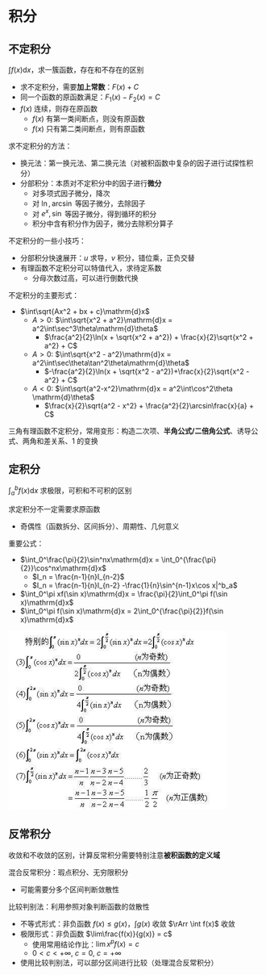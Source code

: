 # 积分

## 不定积分

$\int f(x)\mathrm{d}x$，求一簇函数，存在和不存在的区别

- 求不定积分，需要**加上常数**：$F(x) + C$
- 同一个函数的原函数满足：$F_1(x) - F_2(x) = C$
- $f(x)$ 连续，则存在原函数
  - $f(x)$ 有第一类间断点，则没有原函数
  - $f(x)$ 只有第二类间断点，则有原函数

求不定积分的方法：

- 换元法：第一换元法、第二换元法（对被积函数中复杂的因子进行试探性积分）
- 分部积分：本质对不定积分中的因子进行**微分**
  - 对多项式因子微分，降次
  - 对 $\ln, \arcsin$ 等因子微分，去除因子
  - 对 $e^x, \sin$ 等因子微分，得到循环的积分
  - 积分中含有积分作为因子，微分去除积分算子

不定积分的一些小技巧：

- 分部积分快速展开：$u$ 求导，$v$ 积分，错位乘，正负交替
- 有理函数不定积分可以特值代入，求待定系数
  - 分母次数过高，可以进行倒数代换

不定积分的主要形式：

- $\int\sqrt{Ax^2 + bx + c}\mathrm{d}x$
  - $A>0$: $\int\sqrt{x^2 + a^2}\mathrm{d}x = a^2\int\sec^3\theta\mathrm{d}\theta$
    <!-- - $\frac{a^2}{4}\int(\frac{1}{1+\sin\theta} + \frac{1}{(1+\sin\theta)^2} + \frac{1}{1-\sin\theta} + \frac{1}{(1-\sin\theta)^2})\mathrm{d}\sin\theta$ -->
    - $\frac{a^2}{2}\ln(x + \sqrt{x^2 + a^2}) + \frac{x}{2}\sqrt{x^2 + a^2} + C$
  - $A>0$: $\int\sqrt{x^2 - a^2}\mathrm{d}x = a^2\int\sec\theta\tan^2\theta\mathrm{d}\theta$
    <!-- - $\frac{a^2}{4}\int(-\frac{1}{1+\sin\theta} + \frac{1}{(1+\sin\theta)^2} - \frac{1}{1-\sin\theta} + \frac{1}{(1-\sin\theta)^2})\mathrm{d}\sin\theta$ -->
    - $-\frac{a^2}{2}\ln(x + \sqrt{x^2 - a^2})+\frac{x}{2}\sqrt{x^2 - a^2} + C$
  - $A<0$: $\int\sqrt{a^2-x^2}\mathrm{d}x = a^2\int\cos^2\theta \mathrm{d}\theta$
    - $\frac{x}{2}\sqrt{a^2 - x^2} + \frac{a^2}{2}\arcsin\frac{x}{a} + C$

三角有理函数不定积分，常用变形：构造二次项、**半角公式/二倍角公式**、诱导公式、两角和差关系、1 的变换

## 定积分

$\int_a^b f(x)\mathrm{d}x$ 求极限，可积和不可积的区别

求定积分不一定需要求原函数

- 奇偶性（函数拆分、区间拆分）、周期性、几何意义

重要公式：

- $\int_0^\frac{\pi}{2}\sin^nx\mathrm{d}x = \int_0^{\frac{\pi}{2}}\cos^nx\mathrm{d}x$
  - $I_n = \frac{n-1}{n}I_{n-2}$
  - $I_n = \frac{n-1}{n}I_{n-2} -\frac{1}{n}\sin^{n-1}x\cos x|^b_a$
- $\int_0^\pi xf(\sin x)\mathrm{d}x = \frac{\pi}{2}\int_0^\pi f(\sin x)\mathrm{d}x$
- $\int_0^\pi f(\sin x)\mathrm{d}x = 2\int_0^{\frac{\pi}{2}}f(\sin x)\mathrm{d}x$

![华里士公式推广](imgs/华里士公式推广.jpg)

## 反常积分

收敛和不收敛的区别，计算反常积分需要特别注意**被积函数的定义域**

混合反常积分：瑕点积分、无穷限积分

- 可能需要分多个区间判断敛散性

比较判别法：利用参照对象判断函数的敛散性

- 不等式形式：非负函数 $f(x) \leq g(x)$，$\int g(x)$ 收敛 $\rArr \int f(x)$ 收敛
- 极限形式：非负函数 $\lim\frac{f(x)}{g(x)} = c$
  - 使用常用结论作比：$\lim x^pf(x) = c$
  - $0 < c < +\infty$, $c = 0$, $c = +\infty$
- 使用比较判别法，可以部分区间进行比较（处理混合反常积分）
